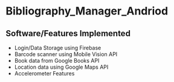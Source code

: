 # Bibliography_Manager_Andriod
## Software/Features Implemented 
* Login/Data Storage using Firebase 
* Barcode scanner using Mobile Vision API
* Book data from Google Books API
* Location data using Google Maps API
* Accelerometer Features
